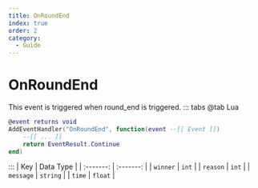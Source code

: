 ```yaml
---
title: OnRoundEnd
index: true
order: 2
category:
  - Guide
---
```


# OnRoundEnd
This event is triggered when round_end is triggered.
::: tabs
@tab Lua
```lua
@event returns void
AddEventHandler("OnRoundEnd", function(event --[[ Event ]])
    --[[ ... ]]
    return EventResult.Continue
end)
```

:::
|    Key    | Data Type |
| :-------: | :-------: |
|  `winner` |   `int`   |
|  `reason` |   `int`   |
| `message` |  `string` |
|   `time`  |  `float`  |
